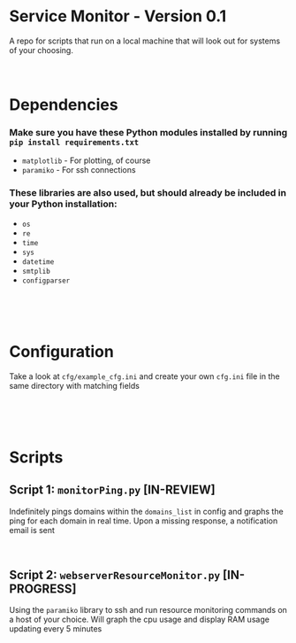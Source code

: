 # Service Monitor - Version 0.1
A repo for scripts that run on a local machine that will look out for systems of your choosing.
<br><br><br>

# Dependencies
### Make sure you have these Python modules installed by running `pip install requirements.txt`
- `matplotlib` - For plotting, of course
- `paramiko` - For ssh connections
  
### These libraries are also used, but should already be included in your Python installation:
- `os`
- `re`
- `time`
- `sys`
- `datetime`
- `smtplib`
- `configparser`

<br><br><br>
# Configuration
Take a look at `cfg/example_cfg.ini` and create your own `cfg.ini` file in the same directory with matching fields

<br><br><br>


# Scripts
## Script 1: `monitorPing.py` [IN-REVIEW]
Indefinitely pings domains within the `domains_list` in config and graphs the ping for each domain in real time. Upon a missing response, a notification email is sent

<br>

## Script 2: `webserverResourceMonitor.py` [IN-PROGRESS]
Using the `paramiko` library to ssh and run resource monitoring commands on a host of your choice. Will graph the cpu usage and display RAM usage updating every 5 minutes
